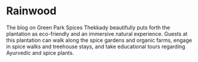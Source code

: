 # Rainwood
The blog on Green Park Spices Thekkady beautifully puts forth the plantation as eco-friendly and an immersive natural experience. Guests at this plantation can walk along the spice gardens and organic farms, engage in spice walks and treehouse stays, and take educational tours regarding Ayurvedic and spice plants. 
